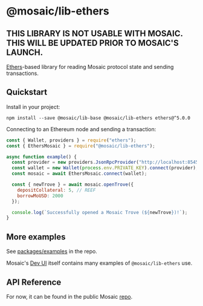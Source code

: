 # @mosaic/lib-ethers

## THIS LIBRARY IS NOT USABLE WITH MOSAIC. THIS WILL BE UPDATED PRIOR TO MOSAIC'S LAUNCH.

[Ethers](https://www.npmjs.com/package/ethers)-based library for reading Mosaic protocol state and sending transactions.

## Quickstart

Install in your project:

```
npm install --save @mosaic/lib-base @mosaic/lib-ethers ethers@^5.0.0
```

Connecting to an Ethereum node and sending a transaction:

```javascript
const { Wallet, providers } = require("ethers");
const { EthersMosaic } = require("@mosaic/lib-ethers");

async function example() {
  const provider = new providers.JsonRpcProvider("http://localhost:8545");
  const wallet = new Wallet(process.env.PRIVATE_KEY).connect(provider);
  const mosaic = await EthersMosaic.connect(wallet);

  const { newTrove } = await mosaic.openTrove({
    depositCollateral: 5, // REEF
    borrowMoUSD: 2000
  });

  console.log(`Successfully opened a Mosaic Trove (${newTrove})!`);
}
```

## More examples

See [packages/examples](https://github.com/mosaic/mosaic/tree/master/packages/examples) in the repo.

Mosaic's [Dev UI](https://github.com/mosaic/mosaic/tree/master/packages/dev-frontend) itself contains many examples of `@mosaic/lib-ethers` use.

## API Reference

For now, it can be found in the public Mosaic [repo](https://github.com/mosaic/mosaic/blob/master/docs/sdk/lib-ethers.md).

